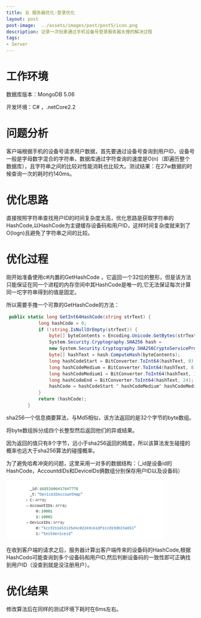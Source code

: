```yaml
---
title: 五 服务器优化-登录优化
layout: post
post-image:  ../assets/images/post/post5/icon.png
description: 记录一次玩家通过手机设备号登录服务器太慢的解决过程
tags:
- Server
---
```


#  工作环境

数据库版本：MongoDB 5.06

开发环境：C# ，.netCore2.2





# 问题分析

客户端根据手机的设备号请求用户数据，首先要通过设备号查询到用户ID，设备号一般是字母数字混合的字符串，数据库通过字符查询的速度是O(n)（即遍历整个数据库），且字符串之间的比较对性能消耗也比较大。测试结果：在27w数据的时候查询一次的耗时约140ms。





# 优化思路

直接按照字符串查找用户ID的时间复杂度太高，优化思路是获取字符串的HashCode,以HashCode为主键缓存设备码和用户ID，这样时间复杂度就来到了O(logn)且避免了字符串之间的比较。





# 优化过程

刚开始准备使用c#内置的GetHashCode ，它返回一个32位的整形，但是该方法只能保证在同一个进程的内存空间中其HashCode是唯一的,它无法保证每次计算同一坨字符串得到的值是固定。

所以需要手撸一个可靠的GetHashCode的方法：

```c#
 public static long GetInt64HashCode(string strText) {
            long hashCode = 0;
            if (!string.IsNullOrEmpty(strText)) {
                byte[] byteContents = Encoding.Unicode.GetBytes(strText);
                System.Security.Cryptography.SHA256 hash =
                new System.Security.Cryptography.SHA256CryptoServiceProvider();
                byte[] hashText = hash.ComputeHash(byteContents);
                long hashCodeStart = BitConverter.ToInt64(hashText, 0);
                long hashCodeMedium = BitConverter.ToInt64(hashText, 8);
                long hashCodeMedium1 = BitConverter.ToInt64(hashText, 16);
                long hashCodeEnd = BitConverter.ToInt64(hashText, 24);
                hashCode = hashCodeStart ^ hashCodeMedium^ hashCodeMedium1 ^ hashCodeEnd;
            }
            return (hashCode);
        }
```

 sha256一个信息摘要算法，与Md5相似，该方法返回的是32个字节的byte数组。

将byte数组拆分成四个长整型然后返回他们的异或结果。

因为返回的值只有8个字节，远小于sha256返回的精度，所以该算法发生碰撞的概率也远大于sha256算法的碰撞概率。

为了避免哈希冲突的问题，这里采用一对多的数据结构：（_id是设备id的HashCode，AccountdIDs和DeviceIDs俩数组分别保存用户ID以及设备码）

![1](../assets/images/post/post5/1.png)

在收到客户端的请求之后，服务器计算出客户端传来的设备码的HashCode,根据HashCodo可能查询到多个设备码和用户ID,然后判断设备码的一致性即可正确找到用户ID（没查到就是没注册用户）。





# 优化结果

修改算法后在同样的测试环境下耗时在6ms左右。